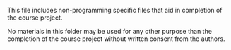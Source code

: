 This file includes non-programming specific files that aid in completion of the course project. 

No materials in this folder may be used for any other purpose than the completion of the course project without written consent from the authors.

